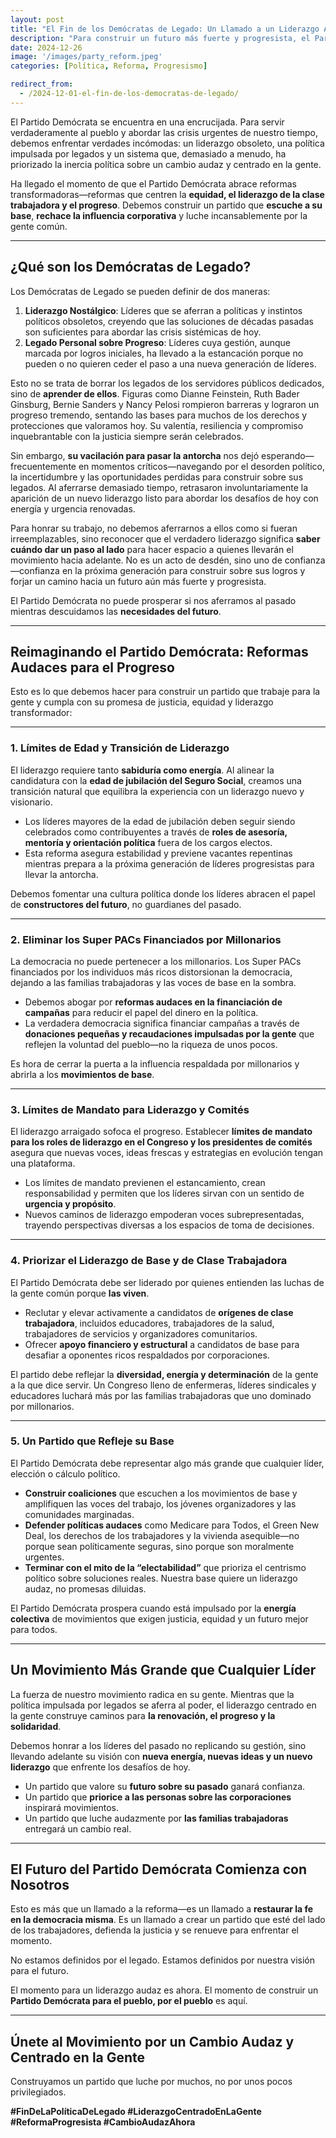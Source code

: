 ```yaml
---
layout: post
title: "El Fin de los Demócratas de Legado: Un Llamado a un Liderazgo Audaz y Centrado en la Gente"
description: "Para construir un futuro más fuerte y progresista, el Partido Demócrata debe ir más allá de la política de legado y priorizar un liderazgo impulsado por la gente, la equidad y reformas audaces."
date: 2024-12-26
image: '/images/party_reform.jpeg'
categories: [Política, Reforma, Progresismo]

redirect_from:
  - /2024-12-01-el-fin-de-los-democratas-de-legado/
---
```


El Partido Demócrata se encuentra en una encrucijada. Para servir verdaderamente al pueblo y abordar las crisis urgentes de nuestro tiempo, debemos enfrentar verdades incómodas: un liderazgo obsoleto, una política impulsada por legados y un sistema que, demasiado a menudo, ha priorizado la inercia política sobre un cambio audaz y centrado en la gente.

Ha llegado el momento de que el Partido Demócrata abrace reformas transformadoras—reformas que centren la **equidad, el liderazgo de la clase trabajadora y el progreso**. Debemos construir un partido que **escuche a su base**, **rechace la influencia corporativa** y luche incansablemente por la gente común.

---

## ¿Qué son los Demócratas de Legado?  

Los Demócratas de Legado se pueden definir de dos maneras:

1. **Liderazgo Nostálgico**: Líderes que se aferran a políticas y instintos políticos obsoletos, creyendo que las soluciones de décadas pasadas son suficientes para abordar las crisis sistémicas de hoy.
2. **Legado Personal sobre Progreso**: Líderes cuya gestión, aunque marcada por logros iniciales, ha llevado a la estancación porque no pueden o no quieren ceder el paso a una nueva generación de líderes.

Esto no se trata de borrar los legados de los servidores públicos dedicados, sino de **aprender de ellos**. Figuras como Dianne Feinstein, Ruth Bader Ginsburg, Bernie Sanders y Nancy Pelosi rompieron barreras y lograron un progreso tremendo, sentando las bases para muchos de los derechos y protecciones que valoramos hoy. Su valentía, resiliencia y compromiso inquebrantable con la justicia siempre serán celebrados.

Sin embargo, **su vacilación para pasar la antorcha** nos dejó esperando—frecuentemente en momentos críticos—navegando por el desorden político, la incertidumbre y las oportunidades perdidas para construir sobre sus legados. Al aferrarse demasiado tiempo, retrasaron involuntariamente la aparición de un nuevo liderazgo listo para abordar los desafíos de hoy con energía y urgencia renovadas.

Para honrar su trabajo, no debemos aferrarnos a ellos como si fueran irreemplazables, sino reconocer que el verdadero liderazgo significa **saber cuándo dar un paso al lado** para hacer espacio a quienes llevarán el movimiento hacia adelante. No es un acto de desdén, sino uno de confianza—confianza en la próxima generación para construir sobre sus logros y forjar un camino hacia un futuro aún más fuerte y progresista.

El Partido Demócrata no puede prosperar si nos aferramos al pasado mientras descuidamos las **necesidades del futuro**.

---

## Reimaginando el Partido Demócrata: Reformas Audaces para el Progreso  

Esto es lo que debemos hacer para construir un partido que trabaje para la gente y cumpla con su promesa de justicia, equidad y liderazgo transformador:

---

### 1. **Límites de Edad y Transición de Liderazgo**  
El liderazgo requiere tanto **sabiduría como energía**. Al alinear la candidatura con la **edad de jubilación del Seguro Social**, creamos una transición natural que equilibra la experiencia con un liderazgo nuevo y visionario.

- Los líderes mayores de la edad de jubilación deben seguir siendo celebrados como contribuyentes a través de **roles de asesoría, mentoría y orientación política** fuera de los cargos electos.
- Esta reforma asegura estabilidad y previene vacantes repentinas mientras prepara a la próxima generación de líderes progresistas para llevar la antorcha.

Debemos fomentar una cultura política donde los líderes abracen el papel de **constructores del futuro**, no guardianes del pasado.

---

### 2. **Eliminar los Super PACs Financiados por Millonarios**  
La democracia no puede pertenecer a los millonarios. Los Super PACs financiados por los individuos más ricos distorsionan la democracia, dejando a las familias trabajadoras y las voces de base en la sombra.

- Debemos abogar por **reformas audaces en la financiación de campañas** para reducir el papel del dinero en la política.
- La verdadera democracia significa financiar campañas a través de **donaciones pequeñas y recaudaciones impulsadas por la gente** que reflejen la voluntad del pueblo—no la riqueza de unos pocos.

Es hora de cerrar la puerta a la influencia respaldada por millonarios y abrirla a los **movimientos de base**.

---

### 3. **Límites de Mandato para Liderazgo y Comités**  
El liderazgo arraigado sofoca el progreso. Establecer **límites de mandato para los roles de liderazgo en el Congreso y los presidentes de comités** asegura que nuevas voces, ideas frescas y estrategias en evolución tengan una plataforma.

- Los límites de mandato previenen el estancamiento, crean responsabilidad y permiten que los líderes sirvan con un sentido de **urgencia y propósito**.
- Nuevos caminos de liderazgo empoderan voces subrepresentadas, trayendo perspectivas diversas a los espacios de toma de decisiones.

---

### 4. **Priorizar el Liderazgo de Base y de Clase Trabajadora**  
El Partido Demócrata debe ser liderado por quienes entienden las luchas de la gente común porque **las viven**.

- Reclutar y elevar activamente a candidatos de **orígenes de clase trabajadora**, incluidos educadores, trabajadores de la salud, trabajadores de servicios y organizadores comunitarios.
- Ofrecer **apoyo financiero y estructural** a candidatos de base para desafiar a oponentes ricos respaldados por corporaciones.

El partido debe reflejar la **diversidad, energía y determinación** de la gente a la que dice servir. Un Congreso lleno de enfermeras, líderes sindicales y educadores luchará más por las familias trabajadoras que uno dominado por millonarios.

---

### 5. **Un Partido que Refleje su Base**  
El Partido Demócrata debe representar algo más grande que cualquier líder, elección o cálculo político.

- **Construir coaliciones** que escuchen a los movimientos de base y amplifiquen las voces del trabajo, los jóvenes organizadores y las comunidades marginadas.
- **Defender políticas audaces** como Medicare para Todos, el Green New Deal, los derechos de los trabajadores y la vivienda asequible—no porque sean políticamente seguras, sino porque son moralmente urgentes.
- **Terminar con el mito de la “electabilidad”** que prioriza el centrismo político sobre soluciones reales. Nuestra base quiere un liderazgo audaz, no promesas diluidas.

El Partido Demócrata prospera cuando está impulsado por la **energía colectiva** de movimientos que exigen justicia, equidad y un futuro mejor para todos.

---

## Un Movimiento Más Grande que Cualquier Líder  

La fuerza de nuestro movimiento radica en su gente. Mientras que la política impulsada por legados se aferra al poder, el liderazgo centrado en la gente construye caminos para **la renovación, el progreso y la solidaridad**.

Debemos honrar a los líderes del pasado no replicando su gestión, sino llevando adelante su visión con **nueva energía, nuevas ideas y un nuevo liderazgo** que enfrente los desafíos de hoy.

- Un partido que valore su **futuro sobre su pasado** ganará confianza.
- Un partido que **priorice a las personas sobre las corporaciones** inspirará movimientos.
- Un partido que luche audazmente por **las familias trabajadoras** entregará un cambio real.

---

## **El Futuro del Partido Demócrata Comienza con Nosotros**  

Esto es más que un llamado a la reforma—es un llamado a **restaurar la fe en la democracia misma**. Es un llamado a crear un partido que esté del lado de los trabajadores, defienda la justicia y se renueve para enfrentar el momento.

No estamos definidos por el legado. Estamos definidos por nuestra visión para el futuro.

El momento para un liderazgo audaz es ahora. El momento de construir un **Partido Demócrata para el pueblo, por el pueblo** es aquí.

---

## Únete al Movimiento por un Cambio Audaz y Centrado en la Gente  

Construyamos un partido que luche por muchos, no por unos pocos privilegiados.

**#FinDeLaPolíticaDeLegado #LiderazgoCentradoEnLaGente #ReformaProgresista #CambioAudazAhora**